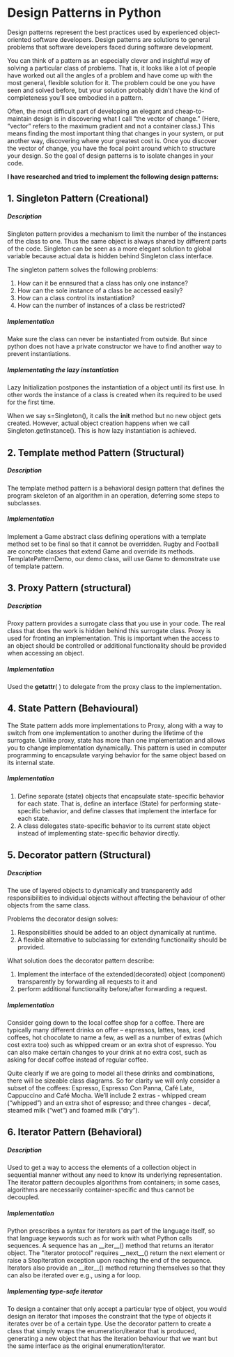 # Design Patterns in Python #
Design patterns represent the best practices used by experienced 
object-oriented software developers. Design patterns are solutions
to general problems that software developers faced during software
development.

You can think of a pattern as an especially clever and 
insightful way of solving a particular class of problems. That is,
 it looks like a lot of people have worked out all the angles of a 
 problem and have come up with the most general, flexible solution 
 for it. The problem could be one you have seen and solved before, 
 but your solution probably didn’t have the kind of completeness 
 you’ll see embodied in a pattern.

Often, the most difficult part of developing an elegant and 
cheap-to-maintain design is in discovering what I call 
“the vector of change.” (Here, “vector” refers to the 
maximum gradient and not a container class.) This means 
finding the most important thing that changes in your system, 
or put another way, discovering where your greatest cost is. 
Once you discover the vector of change, you have the focal 
point around which to structure your design. So the goal of design
 patterns is to isolate changes in your code.
 
**I have researched and tried to implement the following design patterns:** 

## 1. Singleton Pattern (Creational)
##### Description
Singleton pattern provides a mechanism to limit the number of the 
instances of the class to one. Thus the same object is always shared 
by different parts of the code. Singleton can be seen as a more elegant 
solution to global variable because actual data is hidden behind 
Singleton class interface.

The singleton pattern solves the following problems:
1. How can it be ennsured that a class has only one instance?
2. How can the sole instance of a class be accessed easily?
2. How can a class control its instantiation? 
3. How can the number of instances of a class be restricted?

##### Implementation
Make sure the class can never be instantiated from outside. But since
python does not have a private constructor we have to find another way 
to prevent instantiations. 

##### Implementating the lazy instantiation
Lazy Initialization postpones the instantiation 
of a object until its first use. In other words the instance of a class 
is created when its required to be used for the first time.  

When we say s=Singleton(), it calls the __init__ method but no new 
object gets created. However, actual object creation happens when 
we call Singleton.getInstance(). This is how lazy instantiation is 
achieved.

## 2. Template method Pattern (Structural)
##### Description
The template method pattern is a behavioral design pattern that defines 
the program skeleton of an algorithm in an operation, deferring some 
steps to subclasses.

##### Implementation
Implement a Game abstract class defining operations with a 
template method set to be final so that it cannot be overridden. Rugby 
and Football are concrete classes that extend Game and override its methods.
TemplatePatternDemo, our demo class, will use Game to demonstrate use of 
template pattern.

## 3. Proxy Pattern (structural)
##### Description
Proxy pattern provides a surrogate class that you use in your code. The real 
class that does the work is hidden behind this surrogate class. Proxy is used
for fronting an implementation. This is important when the access to an object
should be controlled or additional functionality should be provided when 
accessing an object.

##### Implementation
Used the __getattr__( ) to delegate from the proxy class to the implementation.

## 4. State Pattern (Behavioural)
The State pattern adds more implementations to Proxy, along with a way to switch
 from one implementation to another during the lifetime of the surrogate. Unlike
 proxy, state has more than one implementation and allows you to change 
 implementation dynamically. This pattern is used in computer programming to 
 encapsulate varying behavior for the same object based on its internal state.
 
##### Implementation
1. Define separate (state) objects that encapsulate state-specific behavior for 
    each state. That is, define an interface (State) for performing state-specific
     behavior, and define classes that implement the interface for each state.
2. A class delegates state-specific behavior to its current state object instead
     of implementing state-specific behavior directly.
     
## 5. Decorator pattern (Structural)
##### Description
The use of layered objects to dynamically and transparently add responsibilities 
to individual objects without affecting the behaviour of other objects from the 
same class.

Problems the decorator design solves:
1. Responsibilities should be added to an object dynamically at runtime.
2. A flexible alternative to subclassing for extending functionality should be 
provided.

What solution does the decorator pattern describe:
1. Implement the interface of the extended(decorated) object (component) 
transparently by forwarding all requests to it and
2. perform additional functionality before/after forwarding a request.

##### Implementation
Consider going down to the local coffee shop for a coffee. There are 
typically many different drinks on offer – espressos, lattes, teas, iced coffees, 
hot chocolate to name a few, as well as a number of extras (which cost extra too)
such as whipped cream or an extra shot of espresso. You can also make certain 
changes to your drink at no extra cost, such as asking for decaf coffee instead 
of regular coffee.

Quite clearly if we are going to model all these drinks and combinations, there 
will be sizeable class diagrams. So for clarity we will only consider a subset of
the coffees: Espresso, Espresso Con Panna, Café Late, Cappuccino and Café Mocha. 
We’ll include 2 extras - whipped cream (“whipped”) and an extra shot of espresso; 
and three changes - decaf, steamed milk (“wet”) and foamed milk (“dry”).

## 6. Iterator Pattern (Behavioral)
##### Description
Used to get a way to access the elements of a collection object in sequential 
manner without any need to know its underlying representation. The iterator 
pattern decouples algorithms from containers; in some cases, algorithms are 
necessarily container-specific and thus cannot be decoupled.

##### Implementation
Python prescribes a syntax for iterators as part of the language itself, so that 
language keywords such as for work with what Python calls sequences. A sequence 
has an \_\_iter__() method that returns an iterator object. The "iterator protocol" 
requires \_\_next__() return the next element or raise a StopIteration exception upon 
reaching the end of the sequence. Iterators also provide an \_\_iter__() method 
returning themselves so that they can also be iterated over e.g., using a for 
loop.

##### Implementing type-safe iterator
To design a container that only accept a particular type of object, you would 
design an iterator that imposes the constraint that the type of objects it iterates
over be of a certain type. Use the decorator pattern to create a class that simply
wraps the enumeration/iterator that is produced, generating a new object that has 
the iteration behaviour that we want but the same interface as the original 
enumeration/iterator.

